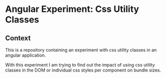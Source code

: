 # Angular Experiment: Css Utility Classes

## Context

This is a repository containing an experiment with css utility classes in an angular application.

With this experiment I am trying to find out the impact of using css utility classes in the DOM or individual css styles per component on bundle sizes.
